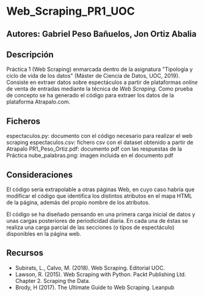 # Web_Scraping_PR1_UOC

## Autores: Gabriel Peso Bañuelos, Jon Ortiz Abalia

## Descripción

Práctica 1 (Web Scraping) enmarcada dentro de la asignatura "Tipología y ciclo de vida de los datos" (Máster de Ciencia de Datos, UOC, 2019). Consiste en extraer datos sobre espectáculos a partir de plataformas *online* de venta de entradas mediante la técnica de *Web Scraping*. Como prueba de concepto se ha generado el código para extraer los datos de la plataforma Atrapalo.com.

## Ficheros

espectaculos.py: documento con el código necesario para realizar el web scraping
espectaculos.csv: fichero csv con el dataset obtenido a partir de Atrapalo
PR1_Peso_Ortiz.pdf: documento pdf con las respuestas de la Práctica
nube_palabras.png: imagen incluida en el documento pdf

## Consideraciones

El código sería extrapolable a otras páginas Web, en cuyo caso habría que modificar el código que identifica los distintos atributos en el mapa HTML de la página, además del propio nombre de los atributos.

El código se ha diseñado pensando en una primera carga inicial de datos y unas cargas posteriores de periodicidad diaria. En cada una de éstas se realiza una carga parcial de las secciones (o tipos de espectáculo) disponibles en la página web.

## Recursos

* Subirats, L., Calvo, M. (2018). Web Scraping. Editorial UOC.
* Lawson, R. (2015). Web Scraping with Python. Packt Publishing Ltd. Chapter 2. Scraping the Data.
* Brody, H (2017). The Ultimate Guide to Web Scraping. Leanpub


